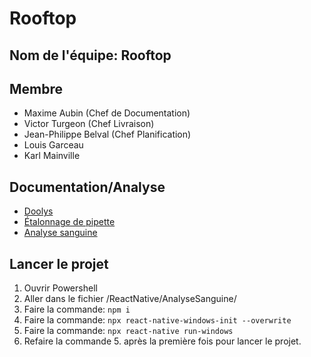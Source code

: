 # Rooftop

## Nom de l'équipe: Rooftop

## Membre

* Maxime Aubin (Chef de Documentation)
* Victor Turgeon (Chef Livraison)
* Jean-Philippe Belval (Chef Planification)
* Louis Garceau
* Karl Mainville

## Documentation/Analyse

* [Doolys](/Docs/Doolys/index.md)
* [Étalonnage de pipette](/Docs/Etalonnage_Pipette/index.md)
* [Analyse sanguine](/Docs/Analyse_Sanguine/index.md)

## Lancer le projet

1. Ouvrir Powershell
2. Aller dans le fichier /ReactNative/AnalyseSanguine/
3. Faire la commande: `npm i`
4. Faire la commande: `npx react-native-windows-init --overwrite`
5. Faire la commande: `npx react-native run-windows`
6. Refaire la commande 5. après la première fois pour lancer le projet.
